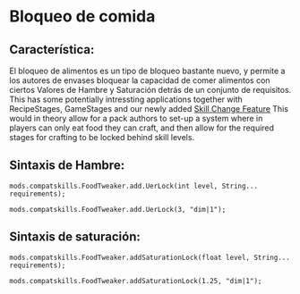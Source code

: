 # Bloqueo de comida

## Característica:

El bloqueo de alimentos es un tipo de bloqueo bastante nuevo, y permite a los autores de envases bloquear la capacidad de comer alimentos con ciertos Valores de Hambre y Saturación detrás de un conjunto de requisitos. This has some potentially intressting applications together with RecipeStages, GameStages and our newly added [Skill Change Feature](/Mods/CompatSkills/Supports/Reskillable/Skill_Change_Tweaker/) This would in theory allow for a pack authors to set-up a system where in players can only eat food they can craft, and then allow for the required stages for crafting to be locked behind skill levels.

## Sintaxis de Hambre:

    mods.compatskills.FoodTweaker.add.UerLock(int level, String... requirements);
    
    mods.compatskills.FoodTweaker.add.UerLock(3, "dim|1");
    

## Sintaxis de saturación:

    mods.compatskills.FoodTweaker.addSaturationLock(float level, String... requirements);
    
    mods.compatskills.FoodTweaker.addSaturationLock(1.25, "dim|1");